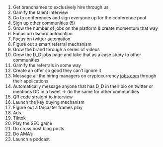 1. Get brandnames to exclusively hire through us
2. Gamify the talent interview
3. Go to conferences and sign everyone up for the conference pool
4. Sign up other communities (5)
5. Grow the number of jobs on the platform & create momentum that way
6. Focus on discord automation
7. Focus on twitter automation
8. Figure out a smart referral mechanism
9. Grow the brand through a series of videos
10. Grow the D_D jobs page and take that as a case study to other communities
11. Gamify the referrals in some way
12. Create an offer so good they can’t ignore it
13. Message all the hiring managers on cryptocurrency [jobs.com](http://jobs.com) through their applications
14. Automatically message anyone that has D_D in their bio on twitter or mentions DD in a tweet → do the same for other communities
15. QR code straight to interview
16. Launch the key buying mechanism
17. Figure out a farcaster frames play
18. Ads
19. Tiktok
20. Play the SEO game
21. Do cross post blog posts
22. Do AMA’s
23. Launch a podcast